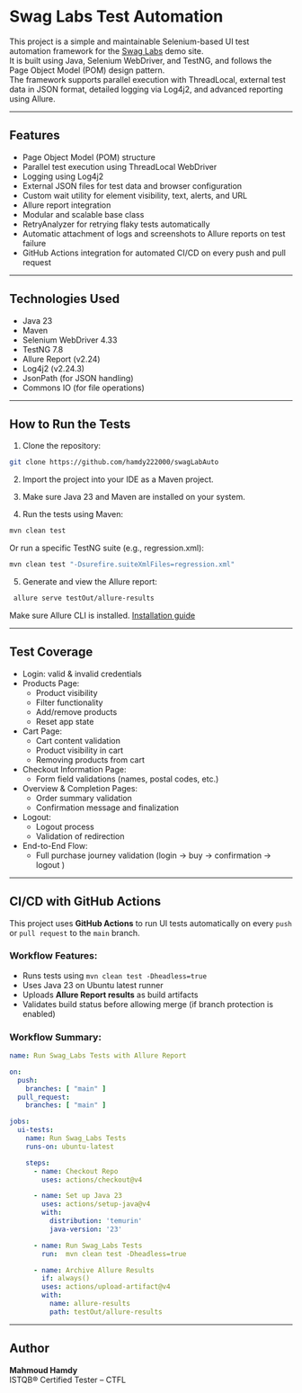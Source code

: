 # Swag Labs Test Automation

This project is a simple and maintainable Selenium-based UI test automation framework for the [Swag Labs](https://www.saucedemo.com) demo site.  
It is built using Java, Selenium WebDriver, and TestNG, and follows the Page Object Model (POM) design pattern.  
The framework supports parallel execution with ThreadLocal, external test data in JSON format, detailed logging via Log4j2, and advanced reporting using Allure.

---

## Features

- Page Object Model (POM) structure
- Parallel test execution using ThreadLocal WebDriver
- Logging using Log4j2
- External JSON files for test data and browser configuration
- Custom wait utility for element visibility, text, alerts, and URL
- Allure report integration
- Modular and scalable base class
- RetryAnalyzer for retrying flaky tests automatically
- Automatic attachment of logs and screenshots to Allure reports on test failure
- GitHub Actions integration for automated CI/CD on every push and pull request


---

## Technologies Used

- Java 23
- Maven
- Selenium WebDriver 4.33
- TestNG 7.8
- Allure Report (v2.24)
- Log4j2 (v2.24.3)
- JsonPath (for JSON handling)
- Commons IO (for file operations)

---

## How to Run the Tests

1. Clone the repository: 
```bash
git clone https://github.com/hamdy222000/swagLabAuto
```

2. Import the project into your IDE as a Maven project.

3. Make sure Java 23 and Maven are installed on your system.

4. Run the tests using Maven:
   
```bash
mvn clean test 
```
Or run a specific TestNG suite (e.g., regression.xml):

```bash
mvn clean test "-Dsurefire.suiteXmlFiles=regression.xml"
```

5. Generate and view the Allure report:
```bash
 allure serve testOut/allure-results
```
   Make sure Allure CLI is installed. [Installation guide](https://docs.qameta.io/allure/)

   
---

## Test Coverage

- Login: valid & invalid credentials  
- Products Page:
  - Product visibility  
  - Filter functionality  
  - Add/remove products  
  - Reset app state  
- Cart Page:
  - Cart content validation  
  - Product visibility in cart  
  - Removing products from cart  
- Checkout Information Page:
  - Form field validations (names, postal codes, etc.)  
- Overview & Completion Pages:
  - Order summary validation  
  - Confirmation message and finalization  
- Logout:
  - Logout process  
  - Validation of redirection  
- End-to-End Flow:
  - Full purchase journey validation (login → buy → confirmation → logout )


---

## CI/CD with GitHub Actions

This project uses **GitHub Actions** to run UI tests automatically on every `push` or `pull request` to the `main` branch.

###  Workflow Features:
- Runs tests using `mvn clean test -Dheadless=true`
- Uses Java 23 on Ubuntu latest runner
- Uploads **Allure Report results** as build artifacts
- Validates build status before allowing merge (if branch protection is enabled)

###  Workflow Summary:
```yaml
name: Run Swag_Labs Tests with Allure Report

on:
  push:
    branches: [ "main" ]
  pull_request:
    branches: [ "main" ]

jobs:
  ui-tests:
    name: Run Swag_Labs Tests
    runs-on: ubuntu-latest

    steps:
      - name: Checkout Repo
        uses: actions/checkout@v4

      - name: Set up Java 23
        uses: actions/setup-java@v4
        with:
          distribution: 'temurin'
          java-version: '23'

      - name: Run Swag_Labs Tests
        run:  mvn clean test -Dheadless=true

      - name: Archive Allure Results
        if: always()
        uses: actions/upload-artifact@v4
        with:
          name: allure-results
          path: testOut/allure-results
```

---

## Author
**Mahmoud Hamdy**  
ISTQB® Certified Tester – CTFL

